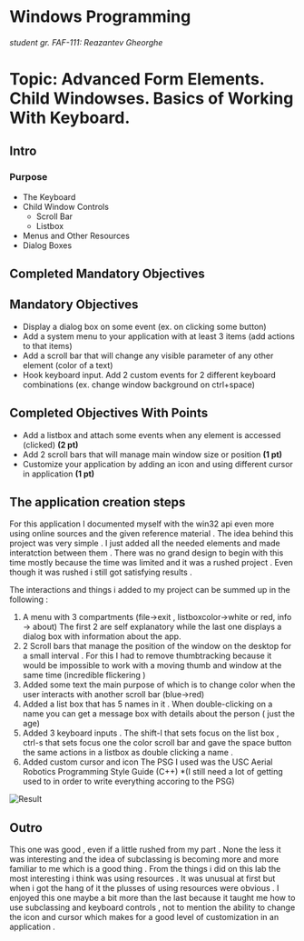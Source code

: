 # Windows Programming
###### student gr. FAF-111: Reazantev Gheorghe

# Topic: Advanced Form Elements. Child Windowses. Basics of Working With Keyboard.
## Intro
### Purpose
* The Keyboard
* Child Window Controls
  * Scroll Bar
  * Listbox
* Menus and Other Resources
* Dialog Boxes

## Completed Mandatory Objectives
## Mandatory Objectives
* Display a dialog box on some event (ex. on clicking some button)
* Add a system menu to your application with at least 3 items (add actions to that items)
* Add a scroll bar that will change any visible parameter of any other element (color of a text)
* Hook keyboard input. Add 2 custom events for 2 different keyboard combinations (ex. change window background on ctrl+space) 

## Completed Objectives With Points
* Add a listbox and attach some events when any element is accessed (clicked) **(2 pt)**
* Add 2 scroll bars that will manage main window size or position **(1 pt)**
* Customize your application by adding an icon and using different cursor in application **(1 pt)**

## The application creation steps

For this application I documented myself with the win32 api even more using online sources and the given reference material . The idea behind
this project was very simple . I just added all the needed elements and made interatction between them . There was no grand design to begin with this time 
mostly because the time was limited and it was a rushed project . Even though it was rushed i still got satisfying results .

The interactions and things i added to my project can be summed up in the following :
    

1. A menu with 3 compartments (file->exit , listboxcolor->white or red, info -> about) 
The first 2 are self explanatory while the last one displays a dialog box with information about the app.
2. 2 Scroll bars that manage the position of the window on the desktop for a small interval . For this I had to remove thumbtracking because 
it would be impossible to work with a moving thumb and window at the same time (incredible flickering )
3. Added some text the main purpose of which is to change color when the user interacts with another scroll bar (blue->red)
4. Added a list box that has 5 names in it . When double-clicking on a name you can get a message box with details about the person ( just the age) 
5. Added 3 keyboard inputs . The shift-l that sets focus on the list box , ctrl-s that sets focus one the color scroll bar and 
gave the space button the same actions in a listbox as double clicking a name .
6. Added custom cursor and icon 
The PSG I used was the USC Aerial Robotics Programming Style Guide (C++) *(I still need a lot of getting used to in order to write everything accoring to the PSG)

![Result](https://raw.github.com/TUM-FAF/WP-FAF-111-Rezantev-Gheorghe/lab2/lab%232/picture.png)

## Outro
  This one was good , even if a little rushed from my part . None the less it was interesting and the idea of subclassing is becoming more and more 
familiar to me which is a good thing . From the things i did on this lab the most interesting i think was using resources . It was unusual at first but 
when i got the hang of it the plusses of using resources were obvious . I enjoyed this one maybe a bit more than the last because
it taught me how to use subclassing and keyboard controls , not to mention the ability to change the icon and cursor which makes for a good 
level of customization in an application .
